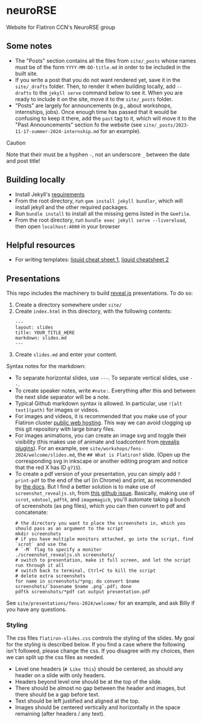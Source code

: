 # neuroRSE

Website for Flatiron CCN's NeuroRSE group

## Some notes

- The "Posts" section contains all the files from `site/_posts` whose names must
  be of the form `YYYY-MM-DD-title.md` in order to be included in the built site.
- If you write a post that you do not want rendered yet, save it in the
  `site/_drafts` folder. Then, to render it when building locally, add `--drafts` to
  the `jekyll serve` command below to see it. When you are ready to include it
  on the site, move it to the `site/_posts` folder.
- "Posts" are largely for announcements (e.g., about workshops, internships,
  jobs). Once enough time has passed that it would be confusing to keep it
  there, add the `past` tag to it, which will move it to the "Past
  Announcements" section fo the website (see
  `site/_posts/2023-11-17-summer-2024-internship.md` for an example).
  
> [!CAUTION]
> Note that their must be a hyphen `-`, not an underscore `_` between the date and post title!

## Building locally

- Install Jekyll's [requirements](https://jekyllrb.com/docs/installation/)
- From the root directory, run `gem install jekyll bundler`, which will install
  jekyll and the other required packages.
- Run `bundle install` to install all the missing gems listed in the `Gemfile`.
- From the root directory, run `bundle exec jekyll serve --livereload`, then
  open `localhost:4000` in your browser

## Helpful resources

- For writing templates: [liquid cheat sheet 1](https://www.fabriziomusacchio.com/blog/2021-08-12-Liquid_Cheat_Sheet/), [liquid cheatsheet 2](https://shortcode.dev/liquid-cheatsheet)

## Presentations

This repo includes the machinery to build [reveal.js](https://revealjs.com/) presentations. To do so:

1. Create a directory somewhere under `site/`
2. Create `index.html` in this directory, with the following contents:
   ```
   ---
   layout: slides
   title: YOUR_TITLE_HERE
   markdown: slides.md
   ---
   ```
3. Create `slides.md` and enter your content.

Syntax notes for the markdown:

- To separate horizontal slides, use `---`. To separate vertical slides, use `--`.
- To create speaker notes, write `#note:`. Everything after this and between the next slide separator will be a note.
- Typical Github markdown syntax is allowed. In particular, use `![alt text](path)` for images or videos.
- For images and videos, it is recommended that you make use of your Flatiron cluster [public web hosting](https://wiki.flatironinstitute.org/SCC/PublicWWW). This way we can avoid clogging up this git repository with large binary files.
- For images animations, you can create an image svg and toggle their visibility (this makes use of animate and loadcontent from [revealjs plugins](https://github.com/rajgoel/reveal.js-plugins/)). For an example, see `site/workshops/fens-2024/welcome/slides.md`, the `## What is Flatiron?` slide. (Open up the corresponding svg in inkscape or another editing program and notice that the red X has ID `g715`).
- To create a pdf version of your presentation, you can simply add `?print-pdf` to the end of the url (in Chrome) and print, as recommended by [the docs](https://revealjs.com/pdf-export/). But I find a better solution is to make use of `screenshot_revealjs.sh`, from [this github issue](https://github.com/hakimel/reveal.js/issues/808#issuecomment-127222420). Basically, making use of `scrot`, `xdotool`, `pdftk`, and `imagemagick`, you'll automate taking a bunch of screenshots (as png files), which you can then convert to pdf and concatenate:
    ```shell
    # the directory you want to place the screenshots in, which you should pass as an argument to the script
    mkdir screenshots
    # if you have multiple monitors attached, go into the script, find `scrot` and use the 
    # `-M` flag to specify a monitor
    ./screenshot_revealjs.sh screenshots/ 
    # switch to presentation, make it full screen, and let the script run through it all
    # switch back to terminal, Ctrl+C to kill the script
    # delete extra screenshots
    for name in screenshots/*png; do convert $name screenshots/`basename $name .png`.pdf; done
    pdftk screenshots/*pdf cat output presentation.pdf
    ```

See `site/presentations/fens-2024/welcome/` for an example, and ask Billy if you have any questions.

### Styling

The css files `flatiron-slides.css` controls the styling of the slides. My goal for the styling is described below. If you find a case where the following isn't followed, please change the css. If you disagree with my choices, then we can split up the css files as needed.

- Level one headers (`# Like this`) should be centered, as should any header on a slide with only headers.
- Headers beyond level one should be at the top of the slide.
- There should be almost no gap between the header and images, but there should be a gap before text.
- Text should be left justified and aligned at the top.
- Images should be centered vertically and horizontally in the space remaining (after headers / any text).
